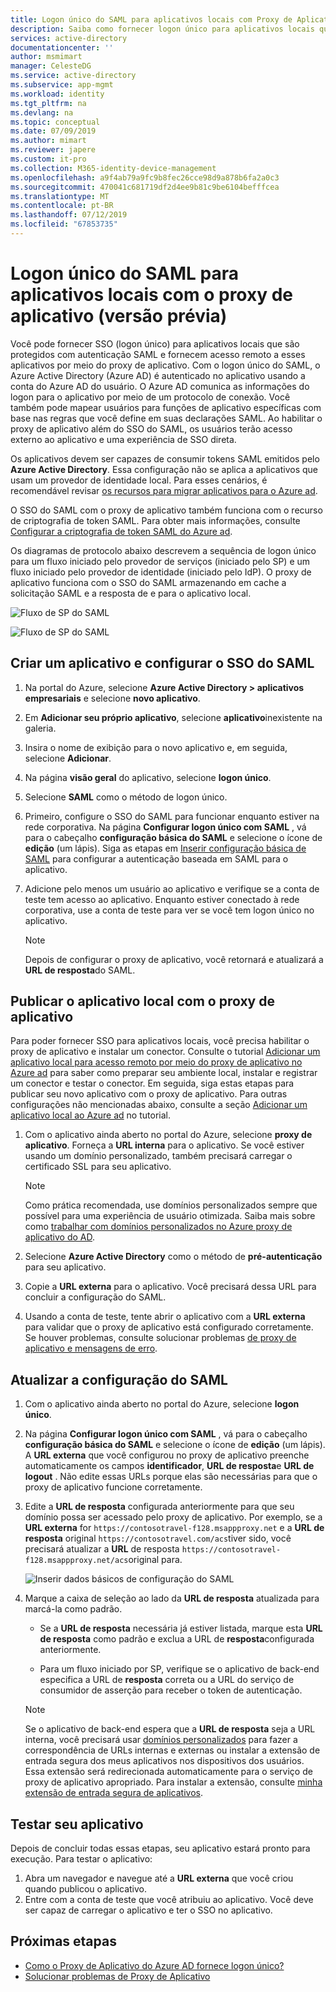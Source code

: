 ```yaml
---
title: Logon único do SAML para aplicativos locais com Proxy de Aplicativo do Azure Active Directory (versão prévia) | Microsoft Docs
description: Saiba como fornecer logon único para aplicativos locais que são protegidos com a autenticação SAML. Forneça acesso remoto a aplicativos locais com o proxy de aplicativo.
services: active-directory
documentationcenter: ''
author: msmimart
manager: CelesteDG
ms.service: active-directory
ms.subservice: app-mgmt
ms.workload: identity
ms.tgt_pltfrm: na
ms.devlang: na
ms.topic: conceptual
ms.date: 07/09/2019
ms.author: mimart
ms.reviewer: japere
ms.custom: it-pro
ms.collection: M365-identity-device-management
ms.openlocfilehash: a9f4ab79a9fc9b8fec26cce98d9a878b6fa2a0c3
ms.sourcegitcommit: 470041c681719df2d4ee9b81c9be6104befffcea
ms.translationtype: MT
ms.contentlocale: pt-BR
ms.lasthandoff: 07/12/2019
ms.locfileid: "67853735"
---
```

# <a name="saml-single-sign-on-for-on-premises-applications-with-application-proxy-preview"></a>Logon único do SAML para aplicativos locais com o proxy de aplicativo (versão prévia)

Você pode fornecer SSO (logon único) para aplicativos locais que são protegidos com autenticação SAML e fornecem acesso remoto a esses aplicativos por meio do proxy de aplicativo. Com o logon único do SAML, o Azure Active Directory (Azure AD) é autenticado no aplicativo usando a conta do Azure AD do usuário. O Azure AD comunica as informações do logon para o aplicativo por meio de um protocolo de conexão. Você também pode mapear usuários para funções de aplicativo específicas com base nas regras que você define em suas declarações SAML. Ao habilitar o proxy de aplicativo além do SSO do SAML, os usuários terão acesso externo ao aplicativo e uma experiência de SSO direta.

Os aplicativos devem ser capazes de consumir tokens SAML emitidos pelo **Azure Active Directory**. Essa configuração não se aplica a aplicativos que usam um provedor de identidade local. Para esses cenários, é recomendável revisar [os recursos para migrar aplicativos para o Azure ad](migration-resources.md).

O SSO do SAML com o proxy de aplicativo também funciona com o recurso de criptografia de token SAML. Para obter mais informações, consulte [Configurar a criptografia de token SAML do Azure ad](howto-saml-token-encryption.md).

Os diagramas de protocolo abaixo descrevem a sequência de logon único para um fluxo iniciado pelo provedor de serviços (iniciado pelo SP) e um fluxo iniciado pelo provedor de identidade (iniciado pelo IdP). O proxy de aplicativo funciona com o SSO do SAML armazenando em cache a solicitação SAML e a resposta de e para o aplicativo local.

  ![Fluxo de SP do SAML](./media/application-proxy-configure-single-sign-on-on-premises-apps/saml-sp-initiated-flow.png)

  ![Fluxo de SP do SAML](./media/application-proxy-configure-single-sign-on-on-premises-apps/saml-idp-initiated-flow.png)

## <a name="create-an-application-and-set-up-saml-sso"></a>Criar um aplicativo e configurar o SSO do SAML

1. Na portal do Azure, selecione **Azure Active Directory > aplicativos empresariais** e selecione **novo aplicativo**.

2. Em **Adicionar seu próprio aplicativo**, selecione **aplicativo**inexistente na galeria.

3. Insira o nome de exibição para o novo aplicativo e, em seguida, selecione **Adicionar**.

4. Na página **visão geral** do aplicativo, selecione **logon único**.

5. Selecione **SAML** como o método de logon único.

6. Primeiro, configure o SSO do SAML para funcionar enquanto estiver na rede corporativa. Na página **Configurar logon único com SAML** , vá para o cabeçalho **configuração básica do SAML** e selecione o ícone de **edição** (um lápis). Siga as etapas em [Inserir configuração básica de SAML](configure-single-sign-on-non-gallery-applications.md#saml-based-single-sign-on) para configurar a autenticação baseada em SAML para o aplicativo.

7. Adicione pelo menos um usuário ao aplicativo e verifique se a conta de teste tem acesso ao aplicativo. Enquanto estiver conectado à rede corporativa, use a conta de teste para ver se você tem logon único no aplicativo. 

   > [!NOTE]
   > Depois de configurar o proxy de aplicativo, você retornará e atualizará a **URL de resposta**do SAML.

## <a name="publish-the-on-premises-application-with-application-proxy"></a>Publicar o aplicativo local com o proxy de aplicativo

Para poder fornecer SSO para aplicativos locais, você precisa habilitar o proxy de aplicativo e instalar um conector. Consulte o tutorial [Adicionar um aplicativo local para acesso remoto por meio do proxy de aplicativo no Azure ad](application-proxy-add-on-premises-application.md) para saber como preparar seu ambiente local, instalar e registrar um conector e testar o conector. Em seguida, siga estas etapas para publicar seu novo aplicativo com o proxy de aplicativo. Para outras configurações não mencionadas abaixo, consulte a seção [Adicionar um aplicativo local ao Azure ad](application-proxy-add-on-premises-application.md#add-an-on-premises-app-to-azure-ad) no tutorial.

1. Com o aplicativo ainda aberto no portal do Azure, selecione **proxy de aplicativo**. Forneça a **URL interna** para o aplicativo. Se você estiver usando um domínio personalizado, também precisará carregar o certificado SSL para seu aplicativo. 
   > [!NOTE]
   > Como prática recomendada, use domínios personalizados sempre que possível para uma experiência de usuário otimizada. Saiba mais sobre como [trabalhar com domínios personalizados no Azure proxy de aplicativo do AD](application-proxy-configure-custom-domain.md).

2. Selecione **Azure Active Directory** como o método de **pré-autenticação** para seu aplicativo.

3. Copie a **URL externa** para o aplicativo. Você precisará dessa URL para concluir a configuração do SAML.

4. Usando a conta de teste, tente abrir o aplicativo com a **URL externa** para validar que o proxy de aplicativo está configurado corretamente. Se houver problemas, consulte solucionar problemas [de proxy de aplicativo e mensagens de erro](application-proxy-troubleshoot.md).

## <a name="update-the-saml-configuration"></a>Atualizar a configuração do SAML

1. Com o aplicativo ainda aberto no portal do Azure, selecione **logon único**. 

2. Na página **Configurar logon único com SAML** , vá para o cabeçalho **configuração básica do SAML** e selecione o ícone de **edição** (um lápis). A **URL externa** que você configurou no proxy de aplicativo preenche automaticamente os campos **identificador**, **URL de resposta**e **URL de logout** . Não edite essas URLs porque elas são necessárias para que o proxy de aplicativo funcione corretamente.

3. Edite a **URL de resposta** configurada anteriormente para que seu domínio possa ser acessado pelo proxy de aplicativo. Por exemplo, se a **URL externa** for `https://contosotravel-f128.msappproxy.net` e a **URL de resposta** original `https://contosotravel.com/acs`tiver sido, você precisará atualizar a **URL** de resposta `https://contosotravel-f128.msappproxy.net/acs`original para. 

    ![Inserir dados básicos de configuração do SAML](./media/application-proxy-configure-single-sign-on-on-premises-apps/basic-saml-configuration.png)


4. Marque a caixa de seleção ao lado da **URL de resposta** atualizada para marcá-la como padrão.

   * Se a **URL de resposta** necessária já estiver listada, marque esta **URL de resposta** como padrão e exclua a URL de **resposta**configurada anteriormente.

   * Para um fluxo iniciado por SP, verifique se o aplicativo de back-end especifica a URL de **resposta** correta ou a URL do serviço de consumidor de asserção para receber o token de autenticação.

    > [!NOTE]
    > Se o aplicativo de back-end espera que a **URL de resposta** seja a URL interna, você precisará usar [domínios personalizados](application-proxy-configure-custom-domain.md) para fazer a correspondência de URLs internas e externas ou instalar a extensão de entrada segura dos meus aplicativos nos dispositivos dos usuários. Essa extensão será redirecionada automaticamente para o serviço de proxy de aplicativo apropriado. Para instalar a extensão, consulte [minha extensão de entrada segura de aplicativos](../user-help/my-apps-portal-end-user-access.md#download-and-install-the-my-apps-secure-sign-in-extension).
    
## <a name="test-your-app"></a>Testar seu aplicativo

Depois de concluir todas essas etapas, seu aplicativo estará pronto para execução. Para testar o aplicativo:

1. Abra um navegador e navegue até a **URL externa** que você criou quando publicou o aplicativo. 
1. Entre com a conta de teste que você atribuiu ao aplicativo. Você deve ser capaz de carregar o aplicativo e ter o SSO no aplicativo.

## <a name="next-steps"></a>Próximas etapas

- [Como o Proxy de Aplicativo do Azure AD fornece logon único?](application-proxy-single-sign-on.md)
- [Solucionar problemas de Proxy de Aplicativo](application-proxy-troubleshoot.md)
